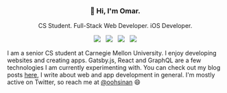 <h3 align="center">👋 Hi, I'm Omar.</h3>
<p align="center">
  CS Student. Full-Stack Web Developer. iOS Developer.
</p>
<p align="center">
  <a href="https://linkedin.com/in/omarsinan/"><img src="https://i.imgur.com/OZ6ElXK.png" /></a>
  &nbsp;
  <a href="https://dev.to/oohsinan/"><img src="https://i.imgur.com/ufMf2Mn.png" /></a>
  &nbsp;
  <a href="https://twitter.com/oohsinan/"><img src="https://i.imgur.com/W965vPt.png" /></a>
  &nbsp;
  <a href="https://omarsinan.com/feed.xml"><img src="https://i.imgur.com/sD1Kr2d.png" /></a>
</p>

I am a senior CS student at Carnegie Mellon University. I enjoy developing websites and creating apps. Gatsby.js, React and GraphQL are a few technologies I am currently experimenting with. You can check out my blog posts <a href="https://dev.to/oohsinan">here</a>, I write about web and app development in general. I'm mostly active on Twitter, so reach me at <a href="https://twitter.com/oohsinan/">@oohsinan</a> 😄

<!--
**omarsinan/omarsinan** is a ✨ _special_ ✨ repository because its `README.md` (this file) appears on your GitHub profile.

Here are some ideas to get you started:

- 🔭 I’m currently working on ...
- 🌱 I’m currently learning ...
- 👯 I’m looking to collaborate on ...
- 🤔 I’m looking for help with ...
- 💬 Ask me about ...
- 📫 How to reach me: ...
- 😄 Pronouns: ...
- ⚡ Fun fact: ...
-->
